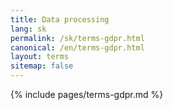 ```yaml
---
title: Data processing
lang: sk
permalink: /sk/terms-gdpr.html
canonical: /en/terms-gdpr.html
layout: terms
sitemap: false
---
```


{% include pages/terms-gdpr.md %}
